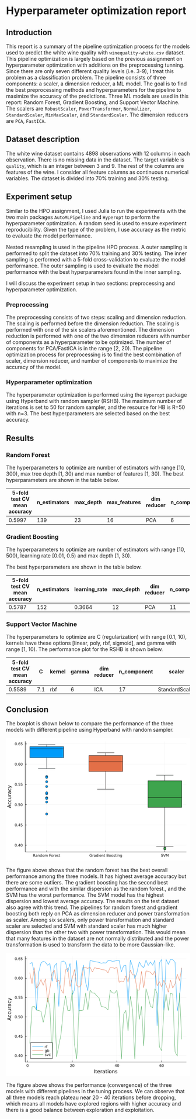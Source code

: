 # Hyperparameter optimization report

## Introduction

This report is a summary of the pipeline optimization process for the models used to predict the white wine quality with `winequality-white.csv` dataset. This pipeline optimization is largely based on the previous assignment on hyperparameter optimization with additions on the preprocessing tunning. Since there are only seven different quality levels (i.e. 3-9), I treat this problem as a classification problem. The pipeline consists of three components: a scaler, a dimension reducer, a ML model. The goal is to find the best preprocessing methods and hyperparameters for the pipeline to maximize the accuracy of the predictions. Three ML models are used in this report: Random Forest, Gradient Boosting, and Support Vector Machine. The scalers are `RobustScaler`, `PowerTransformer`, `Normalizer`, `StandardScaler`, `MinMaxScaler`, and `StandardScaler`. The dimension reducers are `PCA`, `FastICA`.

## Dataset description

The white wine dataset contains 4898 observations with 12 columns in each observation. There is no missing data in the dataset. The target variable is `quality`, which is an integer between 3 and 9. The rest of the columns are features of the wine. I consider all feature columns as continuous numerical variables. The dataset is divided into 70% training and 30% testing.

## Experiment setup

Similar to the HPO assignment, I used Julia to run the experiments with the two main packages `AutoMLPipeline` and `Hyperopt` to perform the hyperparameter optimization. A random seed is used to ensure experiment reproducibility. Given the type of the problem, I use accuracy as the metric to evaluate the model performance.

Nested resampling is used in the pipeline HPO process. A outer sampling is performed to split the dataset into 70% training and 30% testing. The inner sampling is performed with a 5-fold cross-validation to evaluate the model performance. The outer sampling is used to evaluate the model performance with the best hyperparameters found in the inner sampling.

I will discuss the experiment setup in two sections: preprocessing and hyperparameter optimization.

### Preprocessing

The preprocessing consists of two steps: scaling and dimension reduction. The scaling is performed before the dimension reduction. The scaling is performed with one of the six scalers aforementioned. The dimension reduction is performed with one of the two dimension reducers with number of components as a hyperparameter to be optimized. The number of components for PCA/FastICA is in the range [2, 20). The pipeline optimization process for preprocessing is to find the best combination of scaler, dimension reducer, and number of components to maximize the accuracy of the model.


### Hyperparameter optimization

The hyperparameter optimization is performed using the `Hyperopt` package using Hyperband with random sampler (RSHB). The maximum number of iterations is set to 50 for random sampler, and the resource for HB is R=50 with n=3. The best hyperparameters are selected based on the best accuracy.

## Results

### Random Forest

The hyperparameters to optimize are number of estimators with range [10, 300), max tree depth [1, 30) and max number of features [1, 30). The best hyperparameters are shown in the table below.

5-fold test CV mean accuracy | n_estimators | max_depth | max_features | dim reducer | n_component | scaler| 
|---------|-------------|------------------|-------------|-------------|-------------|----------|
|  0.5997 | 139 | 23 | 16 | PCA | 6 | PowerTransformer |

### Gradient Boosting

The hyperparameters to optimize are number of estimators with range [10, 500), learning rate [0.01, 0.5) and max depth [1, 30).

The best hyperparameters are shown in the table below.

| 5-fold test CV mean accuracy | n_estimators | learning_rate | max_depth | dim reducer | n_component | scaler|
|---------|-------------|------------------|-------------|----------|----------|----------|
| 0.5787 | 152 | 0.3664 | 12 | PCA | 11 | PowerTransformer |

### Support Vector Machine

The hyperparameters to optimize are C (regularization) with range [0.1, 10), kernels have these options [linear, poly, rbf, sigmoid], and gamma with range [1, 10). The performance plot for the RSHB is shown below.

| 5-fold test CV mean accuracy | C | kernel | gamma | dim reducer | n_component | scaler|
|---------|-------------|------------------|-------------|----------|----------|----------|
|0.5589 | 7.1 | rbf | 6 | ICA | 17 | StandardScaler |

## Conclusion

The boxplot is shown below to compare the performance of the three models with different pipeline using Hyperband with random sampler.

![boxplot](./all_hbrs_perf_boxplot.png)

The figure above shows that the random forest has the best overall performance among the three models. It has highest average accuracy but there are some outliers. The gradient boosting has the second best performance and with the similar dispersion as the random forest., and the SVM has the worst performance. The SVM model has the highest dispersion and lowest average accuracy. The results on the test dataset also agree with this trend. The pipelines for random forest and gradient boosting both reply on PCA as dimension reducer and power transformation as scaler. Among six scalers, only power transformation and standard scaler are selected and SVM with standard scaler has much higher dispersion than the other two with power transformation. This would mean that many features in the dataset are not normally distributed and the power transformation is used to transform the data to be more Gaussian-like.

![perfplot](./perfplot.png)

The figure above shows the performance (convergence) of the three models with different pipelines in the tuning process. We can observe that all three models reach
plateau near 20 - 40 iterations before dropping, which means all models have explored regions with higher accuracy and there is a good balance between exploration and exploitation.
